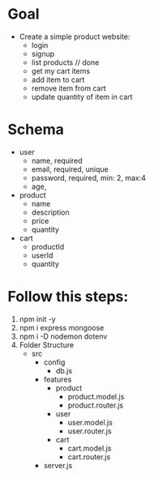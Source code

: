 # Goal

- Create a simple product website:
  - login
  - signup
  - list products // done
  - get my cart items
  - add item to cart
  - remove item from cart
  - update quantity of item in cart

# Schema

- user
  - name, required
  - email, required, unique
  - password, required, min: 2, max:4
  - age,
- product
  - name
  - description
  - price
  - quantity
- cart
  - productId
  - userId
  - quantity

# Follow this steps:

1. npm init -y
2. npm i express mongoose
3. npm i -D nodemon dotenv
4. Folder Structure
   - src
     - config
       - db.js
     - features
       - product
         - product.model.js
         - product.router.js
       - user
         - user.model.js
         - user.router.js
       - cart
         - cart.model.js
         - cart.router.js
     - server.js
